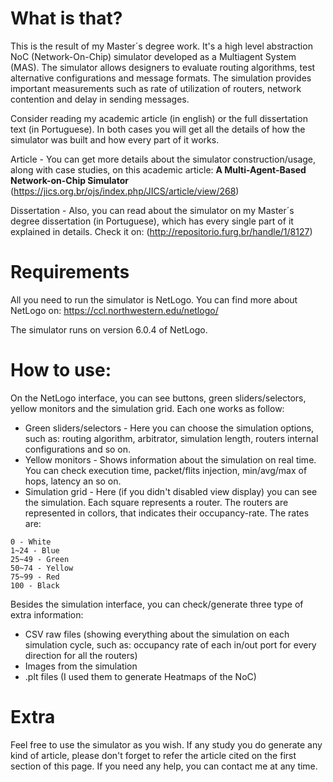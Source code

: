 # What is that?

This is the result of my Master´s degree work. It's a high level abstraction NoC (Network-On-Chip) simulator developed as a Multiagent System (MAS). The simulator allows designers to evaluate routing algorithms, test alternative configurations and message formats. The simulation provides important measurements such as rate of utilization of routers, network contention and delay in sending messages.

Consider reading my academic article (in english) or the full dissertation text (in Portuguese). In both cases you will get all the details of how the simulator was built and how every part of it works.

Article - You can get more details about the simulator construction/usage, along with case studies, on this academic article: **A Multi-Agent-Based Network-on-Chip Simulator**
  (https://jics.org.br/ojs/index.php/JICS/article/view/268)

Dissertation - Also, you can read about the simulator on my Master´s degree dissertation (in Portuguese), which has every single part of it explained in details. Check it on:
  (http://repositorio.furg.br/handle/1/8127) 

# Requirements

All you need to run the simulator is NetLogo. You can find more about NetLogo on:
https://ccl.northwestern.edu/netlogo/

The simulator runs on version 6.0.4 of NetLogo.

# How to use:

On the NetLogo interface, you can see buttons, green sliders/selectors, yellow monitors and the simulation grid. Each one works as follow:
- Green sliders/selectors - Here you can choose the simulation options, such as: routing algorithm, arbitrator, simulation length, routers internal configurations and so on.
- Yellow monitors - Shows information about the simulation on real time. You can check execution time, packet/flits injection, min/avg/max of hops, latency an so on.
- Simulation grid - Here (if you didn't disabled view display) you can see the simulation. Each square represents a router. The routers are represented in collors, that indicates their occupancy-rate. The rates are:
```
0 - White
1~24 - Blue
25~49 - Green
50~74 - Yellow
75~99 - Red
100 - Black
```

Besides the simulation interface, you can check/generate three type of extra information:
- CSV raw files (showing everything about the simulation on each simulation cycle, such as: occupancy rate of each in/out port for every direction for all the routers)
- Images from the simulation
- .plt files (I used them to generate Heatmaps of the NoC)

# Extra

Feel free to use the simulator as you wish. If any study you do generate any kind of article, please don't forget to refer the article cited on the first section of this page. If you need any help, you can contact me at any time.
